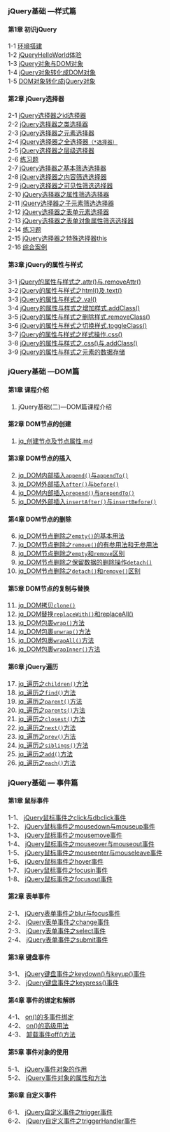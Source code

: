 
### jQuery基础 —样式篇


#### 第1章 初识jQuery

1-1 [环境搭建](./jq-style/1-1.md)  
1-2 [jQueryHelloWorld体验](./jq-style/1-2.md)  
1-3 [jQuery对象与DOM对象](./jq-style/1-3.md)  
1-4 [jQuery对象转化成DOM对象](./jq-style/1-4.md)  
1-5 [DOM对象转化成jQuery对象](./jq-style/1-5.md)  

#### 第2章 jQuery选择器

2-1 [jQuery选择器之id选择器](./jq-style/2-1.md)  
2-2 [jQuery选择器之类选择器](./jq-style/2-2.md)  
2-3 [jQuery选择器之元素选择器](./jq-style/2-3.md)  
2-4 [jQuery选择器之全选择器`（*选择器）`](./jq-style/2-4.md)  
2-5 [jQuery选择器之层级选择器](./jq-style/2-5.md)  
2-6 [练习题](./jq-style/2-6.md)  
2-7 [jQuery选择器之基本筛选选择器](./jq-style/2-7.md)  
2-8 [jQuery选择器之内容筛选选择器](./jq-style/2-8.md)  
2-9 [jQuery选择器之可见性筛选选择器](./jq-style/2-9.md)  
2-10 [jQuery选择器之属性筛选选择器](./jq-style/2-10.md)  
2-11 [jQuery选择器之子元素筛选选择器](./jq-style/2-11.md)  
2-12 [jQuery选择器之表单元素选择器](./jq-style/2-12.md)  
2-13 [jQuery选择器之表单对象属性筛选选择器](./jq-style/2-13.md)  
2-14 [练习题](./jq-style/2-14.md)  
2-15 [jQuery选择器之特殊选择器this](./jq-style/2-15.md)  
2-16 [综合案例](./jq-style/2-16.md)  

#### 第3章 jQuery的属性与样式

3-1 [jQuery的属性与样式之.attr()与.removeAttr()](./jq-style/3-1.md)  
3-2 [jQuery的属性与样式之html()及.text()](./jq-style/3-2.md)  
3-3 [jQuery的属性与样式之.val()](./jq-style/3-3.md)  
3-4 [jQuery的属性与样式之增加样式.addClass()](./jq-style/3-4.md)  
3-5 [jQuery的属性与样式之删除样式.removeClass()](./jq-style/3-5.md)  
3-6 [jQuery的属性与样式之切换样式.toggleClass()](./jq-style/3-6.md)  
3-7 [jQuery的属性与样式之样式操作.css()](./jq-style/3-7.md)  
3-8 [jQuery的属性与样式之.css()与.addClass()](./jq-style/3-8.md)  
3-9 [jQuery的属性与样式之元素的数据存储](./jq-style/3-9.md)  

### jQuery基础 —DOM篇

#### 第1章 课程介绍

1. jQuery基础(二)—DOM篇课程介绍

#### 第2章 DOM节点的创建

1. [jq_创建节点及节点属性.md](./jqDOM/1.jq_创建节点及节点属性.md)  

#### 第3章 DOM节点的插入


2. [jq_DOM内部插入`append()`与`appendTo()`](./jqDOM/2.jq_DOM内部插入append()与appendTo().md)  
3. [jq_DOM外部插入`after()`与`before()`](./jqDOM/3.jq_DOM外部插入after()与before().md)  
4. [jq_DOM内部插入`prepend()`与`prependTo()`](./jqDOM/4.jq_DOM内部插入prepend()与prependTo().md)  
5. [jq_DOM外部插入`insertAfter()`与`insertBefore()`](./jqDOM/5.jq_DOM外部插入insertAfter()与insertBefore().md)  

#### 第4章 DOM节点的删除


6. [jq_DOM节点删除之`empty()`的基本用法](./jqDOM/6.jq_DOM节点删除之empty()的基本用法.md)  
7. [jq_DOM节点删除之`remove()`的有参用法和无参用法](./jqDOM/7.jq_DOM节点删除之remove()的有参用法和无参用法.md)  
8. [jq_DOM节点删除之`empty`和`remove`区别](./jqDOM/8.jq_DOM节点删除之empty和remove区别.md)  
9. [jq_DOM节点删除之保留数据的删除操作`detach()`](./jqDOM/9.jq_DOM节点删除之保留数据的删除操作detach().md)  
10. [jq_DOM节点删除之`detach()`和`remove()`区别](./jqDOM/10.jq_DOM节点删除之detach()和remove()区别.md)  

#### 第5章 DOM节点的复制与替换


11. [jq_DOM拷贝`clone()`](./jqDOM/11.jq_DOM拷贝clone().md)  
12. [jq_DOM替换`replaceWith()`和replaceAll()](./jqDOM/12.jq_DOM替换replaceWith()和replaceAll().md)  
13. [jq_DOM包裹`wrap()`方法](./jqDOM/13.jq_DOM包裹wrap()方法.md)  
14. [jq_DOM包裹`unwrap()`方法](./jqDOM/14.jq_DOM包裹unwrap()方法.md)  
15. [jq_DOM包裹`wrapAll()`方法](./jqDOM/15.jq_DOM包裹wrapAll()方法.md)  
16. [jq_DOM包裹`wrapInner()`方法](./jqDOM/16.jq_DOM包裹wrapInner()方法.md)  

#### 第6章 jQuery遍历

17. [jq_遍历之`children()`方法](./jqDOM/17.jq_遍历之children()方法.md)  
18. [jq_遍历之`find()`方法](./jqDOM/18.jq_遍历之find()方法.md)  
19. [jq_遍历之`parent()`方法](./jqDOM/19.jq_遍历之parent()方法.md)  
20. [jq_遍历之`parents()`方法](./jqDOM/20.jq_遍历之parents()方法.md)  
21. [jq_遍历之`closest()`方法](./jqDOM/21.jq_遍历之closest()方法.md)  
22. [jq_遍历之`next()`方法](./jqDOM/22.jq_遍历之next()方法.md)  
23. [jq_遍历之`prev()`方法](./jqDOM/23.jq_遍历之prev()方法.md)  
24. [jq_遍历之`siblings()`方法](./jqDOM/24.jq_遍历之siblings()方法.md)  
25. [jq_遍历之`add()`方法](./jqDOM/25.jq_遍历之add()方法.md)  
26. [jq_遍历之`each()`方法](./jqDOM/26.jq_遍历之each()方法.md)  


### jQuery基础 — 事件篇


#### 第1章 鼠标事件

1-1、 [jQuery鼠标事件之click与dbclick事件](./jq-event/1-1.md)  
1-2、 [jQuery鼠标事件之mousedown与mouseup事件](./jq-event/1-2.md)  
1-3、 [jQuery鼠标事件之mousemove事件](./jq-event/1-3.md)  
1-4、 [jQuery鼠标事件之mouseover与mouseout事件](./jq-event/1-4.md)  
1-5、 [jQuery鼠标事件之mouseenter与mouseleave事件](./jq-event/1-5.md)  
1-6、 [jQuery鼠标事件之hover事件](./jq-event/1-6.md)  
1-7、 [jQuery鼠标事件之focusin事件](./jq-event/1-7.md)  
1-8、 [jQuery鼠标事件之focusout事件](./jq-event/1-8.md)  

#### 第2章 表单事件

2-1、 [jQuery表单事件之blur与focus事件](./jq-event/2-1.md)  
2-2、 [jQuery表单事件之change事件](./jq-event/2-2.md)  
2-3、 [jQuery表单事件之select事件](./jq-event/2-3.md)  
2-4、 [jQuery表单事件之submit事件](./jq-event/2-4.md)  

#### 第3章 键盘事件

3-1、 [jQuery键盘事件之keydown()与keyup()事件](./jq-event/3-1.md)  
3-2、 [jQuery键盘事件之keypress()事件](./jq-event/3-2.md)  

#### 第4章 事件的绑定和解绑

4-1、 [on()的多事件绑定](./jq-event/4-1.md)  
4-2、 [on()的高级用法](./jq-event/4-2.md)  
4-3、 [卸载事件off()方法](./jq-event/4-3.md)  

#### 第5章 事件对象的使用

5-1、 [jQuery事件对象的作用](./jq-event/5-1.md)  
5-2、 [jQuery事件对象的属性和方法](./jq-event/5-2.md)  

#### 第6章 自定义事件

6-1、 [jQuery自定义事件之trigger事件](./jq-event/6-1.md)  
6-2、 [jQuery自定义事件之triggerHandler事件](./jq-event/6-2.md)  